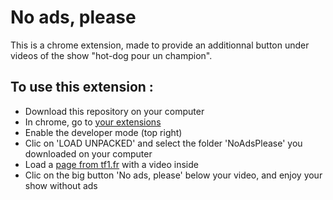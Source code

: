 # No ads, please

This is a chrome extension, made to provide an additionnal button under videos of the show "hot-dog pour un champion".

## To use this extension :

* Download this repository on your computer
* In chrome, go to [your extensions](chrome://extensions/)
* Enable the developer mode (top right)
* Clic on 'LOAD UNPACKED' and select the folder 'NoAdsPlease' you downloaded on your computer
* Load a [page from tf1.fr](https://www.tf1.fr/tmc/burger-quiz/videos/burger-quiz-episode-1.html) with a video inside
* Clic on the big button 'No ads, please' below your video, and enjoy your show without ads